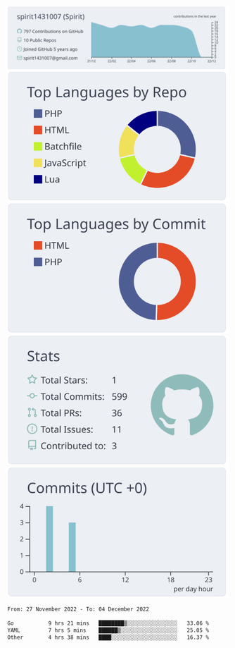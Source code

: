 [![](https://raw.githubusercontent.com/spirit1431007/spirit1431007/master/profile-summary-card-output/nord_bright/0-profile-details.svg)](https://git.io/spiritx)
[![](https://raw.githubusercontent.com/spirit1431007/spirit1431007/master/profile-summary-card-output/nord_bright/1-repos-per-language.svg)](https://git.io/spiritx) [![](https://raw.githubusercontent.com/spirit1431007/spirit1431007/master/profile-summary-card-output/nord_bright/2-most-commit-language.svg)](https://git.io/spiritx)
[![](https://raw.githubusercontent.com/spirit1431007/spirit1431007/master/profile-summary-card-output/nord_bright/3-stats.svg)](https://git.io/spiritx) [![](https://raw.githubusercontent.com/spirit1431007/spirit1431007/master/profile-summary-card-output/nord_bright/4-productive-time.svg)](https://git.io/spiritx)

<!--START_SECTION:waka-->

```text
From: 27 November 2022 - To: 04 December 2022

Go           9 hrs 21 mins   ████████▒░░░░░░░░░░░░░░░░   33.06 %
YAML         7 hrs 5 mins    ██████▒░░░░░░░░░░░░░░░░░░   25.05 %
Other        4 hrs 38 mins   ████░░░░░░░░░░░░░░░░░░░░░   16.37 %
```

<!--END_SECTION:waka-->
